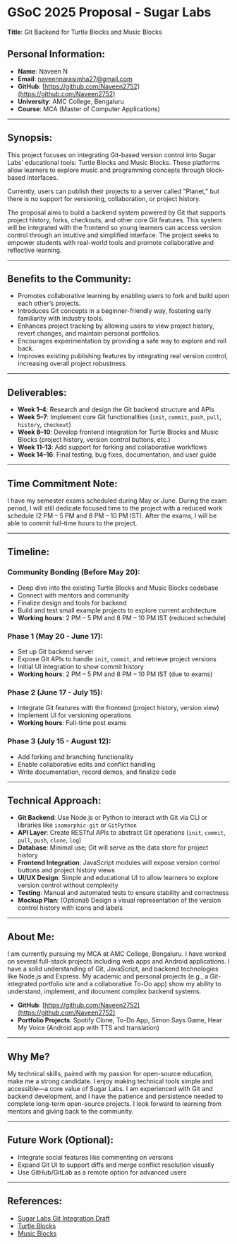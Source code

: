 # GSoC 2025 Proposal - Sugar Labs

**Title**: Git Backend for Turtle Blocks and Music Blocks

## Personal Information:
- **Name**: Naveen N  
- **Email**: [naveennarasimha27@gmail.com](mailto:naveennarasimha27@gmail.com)  
- **GitHub**: [https://github.com/Naveen2752](https://github.com/Naveen2752)  
- **University**: AMC College, Bengaluru  
- **Course**: MCA (Master of Computer Applications)  

---

## Synopsis:
This project focuses on integrating Git-based version control into Sugar Labs' educational tools: Turtle Blocks and Music Blocks. These platforms allow learners to explore music and programming concepts through block-based interfaces.

Currently, users can publish their projects to a server called "Planet," but there is no support for versioning, collaboration, or project history.

The proposal aims to build a backend system powered by Git that supports project history, forks, checkouts, and other core Git features. This system will be integrated with the frontend so young learners can access version control through an intuitive and simplified interface. The project seeks to empower students with real-world tools and promote collaborative and reflective learning.

---

## Benefits to the Community:
- Promotes collaborative learning by enabling users to fork and build upon each other’s projects.
- Introduces Git concepts in a beginner-friendly way, fostering early familiarity with industry tools.
- Enhances project tracking by allowing users to view project history, revert changes, and maintain personal portfolios.
- Encourages experimentation by providing a safe way to explore and roll back.
- Improves existing publishing features by integrating real version control, increasing overall project robustness.

---

## Deliverables:
- **Week 1–4**: Research and design the Git backend structure and APIs  
- **Week 5–7**: Implement core Git functionalities (`init`, `commit`, `push`, `pull`, `history`, `checkout`)  
- **Week 8–10**: Develop frontend integration for Turtle Blocks and Music Blocks (project history, version control buttons, etc.)  
- **Week 11–13**: Add support for forking and collaborative workflows  
- **Week 14–16**: Final testing, bug fixes, documentation, and user guide  

---

## Time Commitment Note:
I have my semester exams scheduled during May or June. During the exam period, I will still dedicate focused time to the project with a reduced work schedule (2 PM – 5 PM and 8 PM – 10 PM IST). After the exams, I will be able to commit full-time hours to the project.

---

## Timeline:

### Community Bonding (Before May 20):
- Deep dive into the existing Turtle Blocks and Music Blocks codebase  
- Connect with mentors and community  
- Finalize design and tools for backend  
- Build and test small example projects to explore current architecture  
- **Working hours**: 2 PM – 5 PM and 8 PM – 10 PM IST (reduced schedule)

### Phase 1 (May 20 - June 17):
- Set up Git backend server  
- Expose Git APIs to handle `init`, `commit`, and retrieve project versions  
- Initial UI integration to show commit history  
- **Working hours**: 2 PM – 5 PM and 8 PM – 10 PM IST (due to exams)

### Phase 2 (June 17 - July 15):
- Integrate Git features with the frontend (project history, version view)  
- Implement UI for versioning operations  
- **Working hours**: Full-time post exams

### Phase 3 (July 15 - August 12):
- Add forking and branching functionality  
- Enable collaborative edits and conflict handling  
- Write documentation, record demos, and finalize code

---

## Technical Approach:
- **Git Backend**: Use Node.js or Python to interact with Git via CLI or libraries like `isomorphic-git` or `GitPython`  
- **API Layer**: Create RESTful APIs to abstract Git operations (`init`, `commit`, `pull`, `push`, `clone`, `log`)  
- **Database**: Minimal use; Git will serve as the data store for project history  
- **Frontend Integration**: JavaScript modules will expose version control buttons and project history views  
- **UI/UX Design**: Simple and educational UI to allow learners to explore version control without complexity  
- **Testing**: Manual and automated tests to ensure stability and correctness  
- **Mockup Plan**: (Optional) Design a visual representation of the version control history with icons and labels

---

## About Me:
I am currently pursuing my MCA at AMC College, Bengaluru. I have worked on several full-stack projects including web apps and Android applications. I have a solid understanding of Git, JavaScript, and backend technologies like Node.js and Express. My academic and personal projects (e.g., a Git-integrated portfolio site and a collaborative To-Do app) show my ability to understand, implement, and document complex backend systems.

- **GitHub**: [https://github.com/Naveen2752](https://github.com/Naveen2752)  
- **Portfolio Projects**: Spotify Clone, To-Do App, Simon Says Game, Hear My Voice (Android app with TTS and translation)

---

## Why Me?
My technical skills, paired with my passion for open-source education, make me a strong candidate. I enjoy making technical tools simple and accessible—a core value of Sugar Labs. I am experienced with Git and backend development, and I have the patience and persistence needed to complete long-term open-source projects. I look forward to learning from mentors and giving back to the community.

---

## Future Work (Optional):
- Integrate social features like commenting on versions  
- Expand Git UI to support diffs and merge conflict resolution visually  
- Use GitHub/GitLab as a remote option for advanced users  

---

## References:
- [Sugar Labs Git Integration Draft](https://drive.google.com/file/d/15G0vtr-1JyzCorwmgjvXE-37vwZMLgJD/view?usp=sharing)  
- [Turtle Blocks](https://turtle.sugarlabs.org/)  
- [Music Blocks](https://musicblocks.sugarlabs.org/)  
